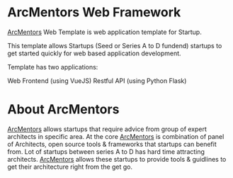 # ArcMentors Web Framework

[ArcMentors](https://arcmentors.com/) Web Template is web application template for Startup.

This template allows Startups (Seed or Series A to D fundend) startups to get started quickly for web based application development.

Template has two applications:

Web Frontend (using VueJS)
Restful API (using Python Flask)


# About ArcMentors

[ArcMentors](https://arcmentors.com/) allows startups that require advice from group of expert architects in specific area. At the core [ArcMentors](https://arcmentors.com/) is combination of panel of Architects, open source tools & frameworks that startups can benefit from. Lot of startups between series A to D has hard time attracting architects. [ArcMentors](https://arcmentors.com/) allows these startups to provide tools & guidlines to get their architecture right from the get go.
